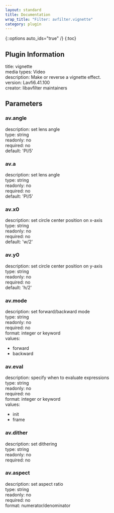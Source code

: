 ```yaml
---
layout: standard
title: Documentation
wrap_title: "Filter: avfilter.vignette"
category: plugin
---
```

{::options auto_ids="true" /}
{:toc}

## Plugin Information

title: vignette  
media types:
Video  
description: Make or reverse a vignette effect.  
version: Lavfi6.41.100  
creator: libavfilter maintainers  

## Parameters

### av.angle

  
description:
set lens angle  
type: string  
readonly: no  
required: no  
default: 'PI/5'  

### av.a

  
description:
set lens angle  
type: string  
readonly: no  
required: no  
default: 'PI/5'  

### av.x0

  
description:
set circle center position on x-axis  
type: string  
readonly: no  
required: no  
default: 'w/2'  

### av.y0

  
description:
set circle center position on y-axis  
type: string  
readonly: no  
required: no  
default: 'h/2'  

### av.mode

  
description:
set forward/backward mode  
type: string  
readonly: no  
required: no  
format: integer or keyword  
values:  
* forward
* backward

### av.eval

  
description:
specify when to evaluate expressions  
type: string  
readonly: no  
required: no  
format: integer or keyword  
values:  
* init
* frame

### av.dither

  
description:
set dithering  
type: string  
readonly: no  
required: no  

### av.aspect

  
description:
set aspect ratio  
type: string  
readonly: no  
required: no  
format: numerator/denominator  

